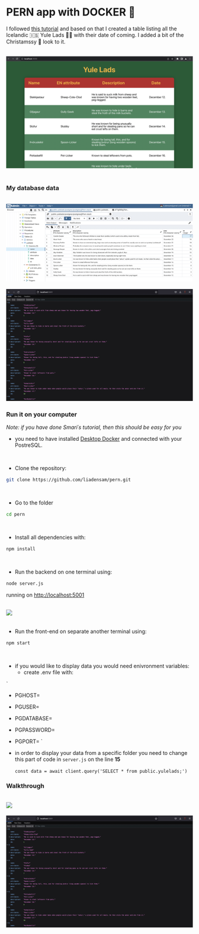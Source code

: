 # PERN app with DOCKER 🎄

I followed [this tutorial](https://faun.pub/the-pern-stack-with-docker-for-beginners-9fa76e574d82) and based on that I created a table listing all the Icelandic 🇮🇸 Yule Lads 🎅🏼 with their date of coming. I added a bit of the Christamssy 🎄 look to it.

<br>

<img src="/assets/app.png">

<br>
<br>


### My database data

<br>

<img src="/assets/postresql.png">

<br>

<br>

<img src="/assets/entries.png">

<br>


### Run it on your computer

_Note: if you have done Smari´s tutorial, then this should be easy for you_

- you need to have installed [Desktop Docker](https://www.docker.com/products/docker-desktop/) and connected with your PostreSQL.

<br>

- Clone the repository:


```sh
git clone https://github.com/liadensam/pern.git
```

<br>

- Go to the folder


```sh
cd pern
```

<br>

- Install all dependencies with:

```sh
npm install
```


<br>

- Run the backend on one terminal using:


```sh
node server.js
```

running on [http://localhost:5001](http://localhost:5001)


<br>

<img src="/backend/app.png">

<br>


<br>

- Run the front-end on separate another terminal using:


```sh
npm start
```
<br>

- if you would like to display data you would need enivronment variables:
    - create .env file with: 


`
- PGHOST=
- PGUSER=
- PGDATABASE=
- PGPASSWORD=
- PGPORT=
`


- in order to display your data from a specific folder you need to change this part of code in `server.js` on the line **15**

  `const data = await client.query('SELECT * from public.yulelads;')`



### Walkthrough

<br>

<img src="/assets/walkthrough.gif">

<br>

<br>

<img src="/assets/entries.png">

<br>

